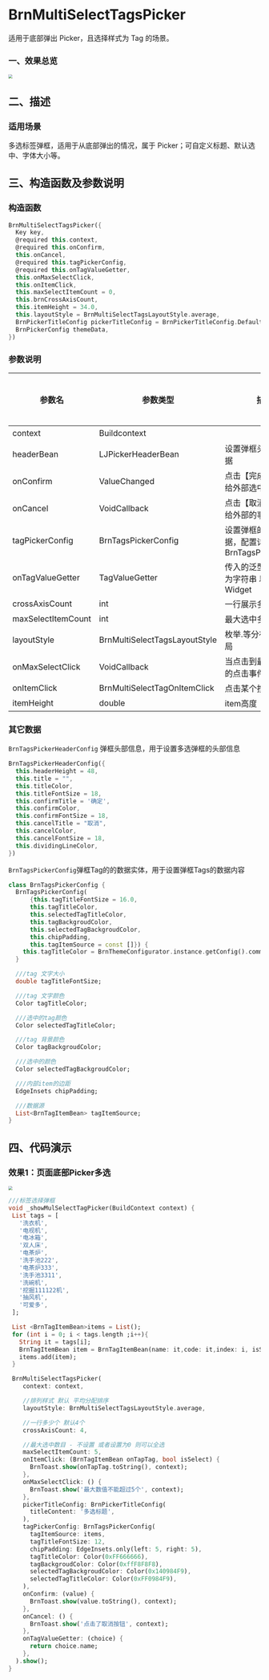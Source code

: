 # BrnMultiSelectTagsPicker 

适用于底部弹出 Picker，且选择样式为 Tag 的场景。

### 一、效果总览

<img src="./img/BrnMultiSelectTagsPickerIntro.png" style="zoom:50%;" /> 

## 二、描述

### 适用场景

多选标签弹框，适用于从底部弹出的情况，属于 Picker；可自定义标题、默认选中、字体大小等。

## 三、构造函数及参数说明

### 构造函数


```dart
BrnMultiSelectTagsPicker({
  Key key,
  @required this.context,
  @required this.onConfirm,
  this.onCancel,
  @required this.tagPickerConfig,
  @required this.onTagValueGetter,
  this.onMaxSelectClick,
  this.onItemClick,
  this.maxSelectItemCount = 0,
  this.brnCrossAxisCount,
  this.itemHeight = 34.0,
  this.layoutStyle = BrnMultiSelectTagsLayoutStyle.average,
  BrnPickerTitleConfig pickerTitleConfig = BrnPickerTitleConfig.Default,
  BrnPickerConfig themeData,
}) 
```
### 参数说明

| 参数名 | 参数类型 | 描述 | 是否必填 | 默认值 |
| --- | --- | --- | --- | --- |
| context | Buildcontext |  | 是 |  |
| headerBean | LJPickerHeaderBean | 设置弹框头部相关数据 | 否 |  |
| onConfirm | ValueChanged | 点击【完成】时回调给外部选中的数据 | 是 |  |
| onCancel | VoidCallback | 点击【取消】时回调给外部的事件 | 否 |  |
| tagPickerConfig | BrnTagsPickerConfig | 设置弹框的tags数据，配置详情见BrnTagsPickerConfig | 否 | |
| onTagValueGetter | TagValueGetter | 传入的泛型数据转换为字符串 以填充Widget | 是 |  |
| crossAxisCount | int | 一行展示多少个item | 否 |  |
| maxSelectItemCount | int | 最大选中多少个item | 否 | 0 |
| layoutStyle | BrnMultiSelectTagsLayoutStyle | 枚举.等分布局流式布局 | 否 | BrnMultiSelectTagsLayoutStyle.average |
| onMaxSelectClick | VoidCallback | 当点击到最大数目时的点击事件 | 否 |  |
| onItemClick | BrnMultiSelectTagOnItemClick | 点击某个按钮的回调 | 否 | |
| itemHeight | double | item高度 | 否 | 34.0 |

### 其它数据

`BrnTagsPickerHeaderConfig` 弹框头部信息，用于设置多选弹框的头部信息


```dart
BrnTagsPickerHeaderConfig({
  this.headerHeight = 48,
  this.title = "",
  this.titleColor,
  this.titleFontSize = 18,
  this.confirmTitle = '确定',
  this.confirmColor,
  this.confirmFontSize = 18,
  this.cancelTitle = "取消",
  this.cancelColor,
  this.cancelFontSize = 18,
  this.dividingLineColor,
}) 
```
`BrnTagsPickerConfig`弹框Tag的的数据实体，用于设置弹框Tags的数据内容


```dart
class BrnTagsPickerConfig {
  BrnTagsPickerConfig(
      {this.tagTitleFontSize = 16.0,
      this.tagTitleColor,
      this.selectedTagTitleColor,
      this.tagBackgroudColor,
      this.selectedTagBackgroudColor,
      this.chipPadding,
      this.tagItemSource = const []}) {
    this.tagTitleColor = BrnThemeConfigurator.instance.getConfig().commonConfig.colorTextBase;
  }

  ///tag 文字大小
  double tagTitleFontSize;

  ///tag 文字颜色
  Color tagTitleColor;

  ///选中的tag颜色
  Color selectedTagTitleColor;

  ///tag 背景颜色
  Color tagBackgroudColor;

  ///选中的颜色
  Color selectedTagBackgroudColor;

  ///内部item的边距
  EdgeInsets chipPadding;

  ///数据源
  List<BrnTagItemBean> tagItemSource;
}
```


## 四、代码演示

### 效果1：页面底部Picker多选

<img src="./img/BrnMultiSelectTagsPickerIntro.png" style="zoom:50%;" /> 

```dart
///标签选择弹框  
void _showMulSelectTagPicker(BuildContext context) {  
 List tags = [  
   '洗衣机',  
   '电视机',  
   '电冰箱',  
   '双人床',  
   '电茶炉',  
   '洗手池222',  
   '电茶炉333',  
   '洗手池3311',  
   '洗碗机',  
   '挖掘111122机',  
   '抽风机',  
   '可爱多',  
 ];  

 List <BrnTagItemBean>items = List();  
 for (int i = 0; i < tags.length ;i++){  
   String it = tags[i];  
   BrnTagItemBean item = BrnTagItemBean(name: it,code: it,index: i, isSelect: true);  
   items.add(item);  
 }  

 BrnMultiSelectTagsPicker(
    context: context,

    //排列样式 默认 平均分配排序
    layoutStyle: BrnMultiSelectTagsLayoutStyle.average,

    //一行多少个 默认4个
    crossAxisCount: 4,

    //最大选中数目 - 不设置 或者设置为0 则可以全选
    maxSelectItemCount: 5,
    onItemClick: (BrnTagItemBean onTapTag, bool isSelect) {
      BrnToast.show(onTapTag.toString(), context);
    },
    onMaxSelectClick: () {
      BrnToast.show('最大数值不能超过5个', context);
    },
    pickerTitleConfig: BrnPickerTitleConfig(
      titleContent: '多选标题',
    ),
    tagPickerConfig: BrnTagsPickerConfig(
      tagItemSource: items,
      tagTitleFontSize: 12,
      chipPadding: EdgeInsets.only(left: 5, right: 5),
      tagTitleColor: Color(0xFF666666),
      tagBackgroudColor: Color(0xffF8F8F8),
      selectedTagBackgroudColor: Color(0x140984F9),
      selectedTagTitleColor: Color(0xFF0984F9),
    ),
    onConfirm: (value) {
      BrnToast.show(value.toString(), context);
    },
    onCancel: () {
      BrnToast.show('点击了取消按钮', context);
    },
    onTagValueGetter: (choice) {
      return choice.name;
    },
  ).show();
}
```
